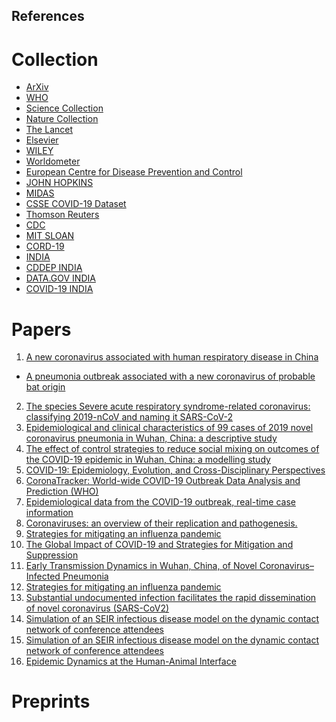 ## References 


# Collection 
- [ArXiv](https://arxiv.org/search/advanced?advanced=&terms-0-operator=AND&terms-0-term=COVID-19&terms-0-field=title&terms-1-operator=OR&terms-1-term=SARS-CoV-2&terms-1-field=abstract&terms-3-operator=OR&terms-3-term=COVID-19&terms-3-field=abstract&terms-4-operator=OR&terms-4-term=SARS-CoV-2&terms-4-field=title&terms-5-operator=OR&terms-5-term=coronavirus&terms-5-field=title&terms-6-operator=OR&terms-6-term=coronavirus&terms-6-field=abstract&classification-physics_archives=all&classification-include_cross_list=include&date-filter_by=all_dates&date-year=&date-from_date=&date-to_date=&date-date_type=submitted_date&abstracts=show&size=200&order=-announced_date_first&source=home-covid-19)
- [WHO](https://www.who.int/emergencies/diseases/novel-coronavirus-2019)
- [Science Collection ](https://www.sciencemag.org/coronavirus-research-commentary-and-news?intcmp=ghd_cov)
- [Nature Collection](https://www.nature.com/collections/aijdgieecb/)
- [The Lancet](https://www.thelancet.com/coronavirus)
- [Elsevier](https://www.elsevier.com/connect/coronavirus-information-center?dgcid=_SD_banner)
- [WILEY](https://novel-coronavirus.onlinelibrary.wiley.com/)
- [Worldometer](https://www.worldometers.info/)
- [European Centre for Disease Prevention and Control](https://www.ecdc.europa.eu/en/geographical-distribution-2019-ncov-cases)
- [JOHN HOPKINS](https://coronavirus.jhu.edu/map.html)
- [MIDAS](https://github.com/midas-network/COVID-19)
- [CSSE COVID-19 Dataset](https://github.com/CSSEGISandData/COVID-19/tree/master/csse_covid_19_data)
- [Thomson Reuters](https://www.thomsonreuters.com/en/resources/covid-19.html)
- [CDC](https://www.cdc.gov/coronavirus/2019-nCoV/index.html)
- [MIT SLOAN](https://sloanreview.mit.edu/tag/covid-19/)
- [CORD-19](https://pages.semanticscholar.org/coronavirus-research)
- [INDIA](https://www.mygov.in/covid-19/)
- [CDDEP INDIA](https://cddep.org/covid-19/)
- [DATA.GOV INDIA](https://data.gov.in/major-indicator/covid-19-india-data-source-mohfw)
- [COVID-19 INDIA](https://www.covid19india.org/)

# Papers 
1. [A new coronavirus associated with human respiratory disease in China](https://www.nature.com/articles/s41586-020-2008-3)
- [A pneumonia outbreak associated with a new coronavirus of probable bat origin](https://www.nature.com/articles/s41586-020-2012-7)
2. [The species Severe acute respiratory syndrome-related coronavirus: classifying 2019-nCoV and naming it SARS-CoV-2](https://www.nature.com/articles/s41564-020-0695-z)
3. [Epidemiological and clinical characteristics of 99 cases of 2019 novel coronavirus pneumonia in Wuhan, China: a descriptive study](https://www.thelancet.com/journals/lancet/article/PIIS0140-6736(20)30211-7/fulltext)
4. [The effect of control strategies to reduce social mixing on outcomes of the COVID-19 epidemic in Wuhan, China: a modelling study](https://www.thelancet.com/journals/lanpub/article/PIIS2468-2667(20)30073-6/fulltext)
5. [COVID-19: Epidemiology, Evolution, and Cross-Disciplinary Perspectives](https://www.sciencedirect.com/science/article/pii/S1471491420300654)
6. [CoronaTracker: World-wide COVID-19 Outbreak Data Analysis and Prediction (WHO)](https://www.who.int/bulletin/online_first/20-255695.pdf)
7. [Epidemiological data from the COVID-19 outbreak, real-time case information](https://www.nature.com/articles/s41597-020-0448-0)
8. [Coronaviruses: an overview of their replication and pathogenesis.](https://www.ncbi.nlm.nih.gov/pmc/articles/PMC4369385/)
9. [Strategies for mitigating an influenza pandemic](https://www.nature.com/articles/nature04795)
10. [The Global Impact of COVID-19 and Strategies for Mitigation and Suppression](https://www.imperial.ac.uk/media/imperial-college/medicine/sph/ide/gida-fellowships/Imperial-College-COVID19-Global-Impact-26-03-2020v2.pdf)
11. [Early Transmission Dynamics in Wuhan, China, of Novel Coronavirus–Infected Pneumonia](https://www.nejm.org/doi/full/10.1056/NEJMoa2001316)
12. [Strategies for mitigating an influenza pandemic](https://www.nature.com/articles/nature04795)
13. [Substantial undocumented infection facilitates the rapid dissemination of novel coronavirus (SARS-CoV2)](https://science.sciencemag.org/content/early/2020/03/24/science.abb3221)
14. [Simulation of an SEIR infectious disease model on
the dynamic contact network of conference
attendees](https://bmcmedicine.biomedcentral.com/articles/10.1186/1741-7015-9-87)
15. [Simulation of an SEIR infectious disease model on the dynamic contact network of conference attendees](https://bmcmedicine.biomedcentral.com/articles/10.1186/1741-7015-9-87)
16. [Epidemic Dynamics at the Human-Animal Interface](https://science.sciencemag.org/content/326/5958/1362)
# Preprints 

